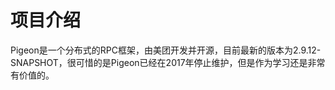 # 项目介绍

Pigeon是一个分布式的RPC框架，由美团开发并开源，目前最新的版本为2.9.12-SNAPSHOT，很可惜的是Pigeon已经在2017年停止维护，但是作为学习还是非常有价值的。

